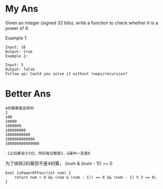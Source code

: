 # My Ans
Given an integer (signed 32 bits), write a function to check whether it is a power of 4.

Example 1:
```
Input: 16
Output: true
Example 2:

Input: 5
Output: false
Follow up: Could you solve it without loops/recursion?
```
# Better Ans
```
4的幂都是这样的
1
100
10000
1000000
100000000
10000000000
1000000000000
100000000000000

-1之后都会少1位，然后每位都是1，&操作一定是0
```
为了排除2的幂但不是4的幂， (num & (num - 1)) == 0 

```
bool isPowerOfFour(int num) {
    return num > 0 && (num & (num - 1)) == 0 && (num - 1) % 3 == 0;
}
```
